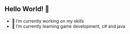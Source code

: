 ## Hello World! 👋
- 🔭 I’m currently working on my skills
- 🌱 I’m currently learning game development, c# and java

